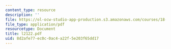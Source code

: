 ```yaml
---
content_type: resource
description: ''
file: https://ol-ocw-studio-app-production.s3.amazonaws.com/courses/18-433-combinatorial-optimization-fall-2003/8d2afe77ec0c0ac4a22f5e203f65dd17_l2122.pdf
file_type: application/pdf
resourcetype: Document
title: l2122.pdf
uid: 8d2afe77-ec0c-0ac4-a22f-5e203f65dd17
---
```

